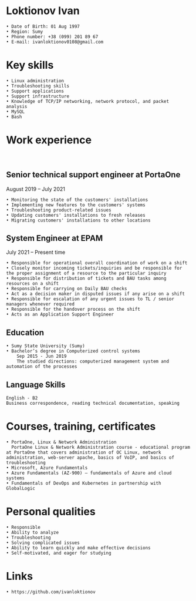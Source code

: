 # Loktionov Ivan

    • Date of Birth: 01 Aug 1997
    • Region: Sumy
    • Phone number: +38 (099) 201 89 67
    • E-mail: ivanloktionov0108@gmail.com

# Key skills

    • Linux administration
    • Troubleshooting skills 
    • Support applications 
    • Support infrastructure 
    • Knowledge of TCP/IP networking, network protocol, and packet analysis
    • MySQL
    • Bash

# Work experience
  
## Senior technical support engineer at PortaOne
  August 2019 – July 2021

    • Monitoring the state of the customers' installations
    • Implementing new features to the customers' systems
    • Troubleshooting product-related issues
    • Updating customers' installations to fresh releases
    • Migrating customers' installations to other locations

## System Engineer at EPAM
July 2021 – Present time 

    • Responsible for operational overall coordination of work on a shift
    • Closely monitor incoming tickets/inquiries and be responsible for the proper assignment of a resource to the particular inquiry
    • Responsible for distribution of tickets and BAU tasks among resources on a shift
    • Responsible for carrying on Daily BAU checks
    • Act as a decision maker in disputed issues if any arise on a shift
    • Responsible for escalation of any urgent issues to TL / senior managers whenever required
    • Responsible for the handover process on the shift
    • Acts as an Application Support Engineer

## Education

    • Sumy State University (Sumy)
    • Bachelor’s degree in Computerized control systems
        Sep 2015 - Jun 2019
        The studied directions: computerized management system and automation of the processes

## Language Skills  
    English - B2
    Business correspondence, reading technical documentation, speaking

# Courses, training, certificates

    • PortaOne, Linux & Network Administration
      PortaOne Linux & Network Administration course - educational program at PortaOne that covers administration of OC Linux, network administration, web-server apache, basics of VoIP, and basics of troubleshooting
    • Microsoft, Azure Fundamentals
    • Azure Fundamentals (AZ-900) – fundamentals of Azure and cloud systems
    • Fundamentals of DevOps and Kubernetes in partnership with GlobalLogic 

# Personal qualities
    • Responsible
    • Ability to analyze 
    • Troubleshooting
    • Solving complicated issues
    • Ability to learn quickly and make effective decisions
    • Self-motivated, and eager for studying

# Links
    • https://github.com/ivanloktionov 
